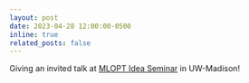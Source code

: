 ```yaml
---
layout: post
date: 2023-04-28 12:00:00-0500
inline: true
related_posts: false
---
```


Giving an invited talk at <a href="https://mlopt.ece.wisc.edu/idea-seminar/"> MLOPT Idea Seminar</a> in UW-Madison!
